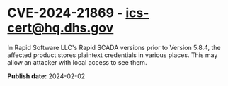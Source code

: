 # CVE-2024-21869 - ics-cert@hq.dhs.gov

In Rapid Software LLC's Rapid SCADA versions prior to Version 5.8.4, the affected product stores plaintext credentials in various places. This may allow an attacker with local access to see them.


**Publish date:** 2024-02-02

